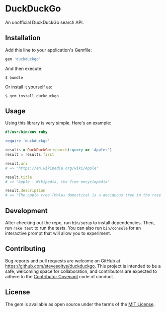 # DuckDuckGo

An unofficial DuckDuckGo search API.

## Installation

Add this line to your application's Gemfile:

```ruby
gem 'duckduckgo'
```

And then execute:

    $ bundle

Or install it yourself as:

    $ gem install duckduckgo

## Usage

Using this library is very simple. Here's an example:

```ruby
#!/usr/bin/env ruby

require 'duckduckgo'

results = DuckDuckGo::search(:query => 'Apples')
result = results.first

result.uri
# => "https://en.wikipedia.org/wiki/Apple"

result.title
# => "Apple - Wikipedia, the free encyclopedia"

result.description
# => "The apple tree (Malus domestica) is a deciduous tree in the rose family best known for its sweet, pomaceous fruit, the apple. It is cultivated worldwide as a fruit ..."
```

## Development

After checking out the repo, run `bin/setup` to install dependencies. Then, run `rake test` to run the tests. You can also run `bin/console` for an interactive prompt that will allow you to experiment.

## Contributing

Bug reports and pull requests are welcome on GitHub at https://github.com/stevesoltys/duckduckgo. This project is intended to be a safe, welcoming space for collaboration, and contributors are expected to adhere to the [Contributor Covenant](http://contributor-covenant.org) code of conduct.


## License

The gem is available as open source under the terms of the [MIT License](http://opensource.org/licenses/MIT).

